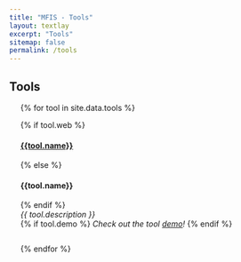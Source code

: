```yaml
---
title: "MFIS - Tools"
layout: textlay
excerpt: "Tools"
sitemap: false
permalink: /tools
---
```


## **Tools**


<div style="padding-left: 20px;">

{% for tool in site.data.tools %}

{% if tool.web %}
<h4><a href="{{tool.web}}" target="_blank">{{tool.name}}</a></h4>
{% else %}
<h4>{{tool.name}}</h4>
{% endif %}
<div class="row">
<div class="col-sm-10 clearfix">
  <i>{{ tool.description }}<br></i>
  {% if tool.demo %}
  <i>Check out the tool <a href="{{tool.demo}}" target="_blank">demo</a>!</i>
  {% endif %}
  <ul style="overflow: hidden">
  </ul>
</div>
</div>

{% endfor %}

</div>
<br>
<br>
<br>
